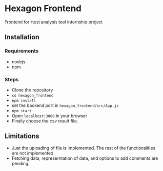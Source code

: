 # Hexagon Frontend

Frontend for rtest analysis tool internship project

## Installation

### Requirements

-   nodejs
-   npm

### Steps

-   Clone the repository
-   `cd hexagon_frontend`
-   `npm install`
-   set the backend port in `hexagon_frontend/src/App.js`
-   `npm start`
-   Open `localhost:3000` in your browser
-   Finally choose the csv result file.


## Limitations

- Just the uploading of file is implemented. The rest of the functionalities are not implemented.
- Fetching data, represerntation of data, and options to add comments are pending.
